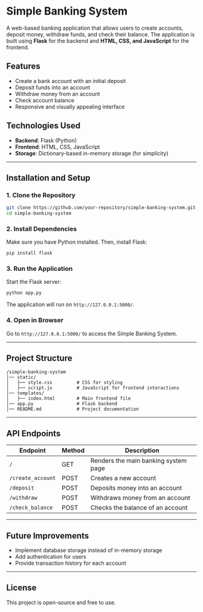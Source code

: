 # Simple Banking System

A web-based banking application that allows users to create accounts, deposit money, withdraw funds, and check their balance. The application is built using **Flask** for the backend and **HTML, CSS, and JavaScript** for the frontend.

## Features

- Create a bank account with an initial deposit
- Deposit funds into an account
- Withdraw money from an account
- Check account balance
- Responsive and visually appealing interface

## Technologies Used

- **Backend**: Flask (Python)
- **Frontend**: HTML, CSS, JavaScript
- **Storage**: Dictionary-based in-memory storage (for simplicity)

---

## Installation and Setup

### 1. Clone the Repository
```bash
git clone https://github.com/your-repository/simple-banking-system.git
cd simple-banking-system
```

### 2. Install Dependencies
Make sure you have Python installed. Then, install Flask:
```bash
pip install flask
```

### 3. Run the Application
Start the Flask server:
```bash
python app.py
```
The application will run on `http://127.0.0.1:5000/`.

### 4. Open in Browser
Go to `http://127.0.0.1:5000/` to access the Simple Banking System.

---

## Project Structure

```
/simple-banking-system
│── static/
│   ├── style.css         # CSS for styling
│   ├── script.js         # JavaScript for frontend interactions
│── templates/
│   ├── index.html        # Main frontend file
│── app.py                # Flask backend
│── README.md             # Project documentation
```

---

## API Endpoints

| Endpoint        | Method | Description |
|----------------|--------|-------------|
| `/`            | GET    | Renders the main banking system page |
| `/create_account` | POST  | Creates a new account |
| `/deposit`     | POST   | Deposits money into an account |
| `/withdraw`    | POST   | Withdraws money from an account |
| `/check_balance` | POST  | Checks the balance of an account |

---

## Future Improvements

- Implement database storage instead of in-memory storage
- Add authentication for users
- Provide transaction history for each account

---

## License

This project is open-source and free to use.

